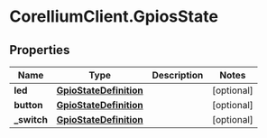 # CorelliumClient.GpiosState

## Properties

Name | Type | Description | Notes
------------ | ------------- | ------------- | -------------
**led** | [**GpioStateDefinition**](GpioStateDefinition.md) |  | [optional] 
**button** | [**GpioStateDefinition**](GpioStateDefinition.md) |  | [optional] 
**_switch** | [**GpioStateDefinition**](GpioStateDefinition.md) |  | [optional] 


